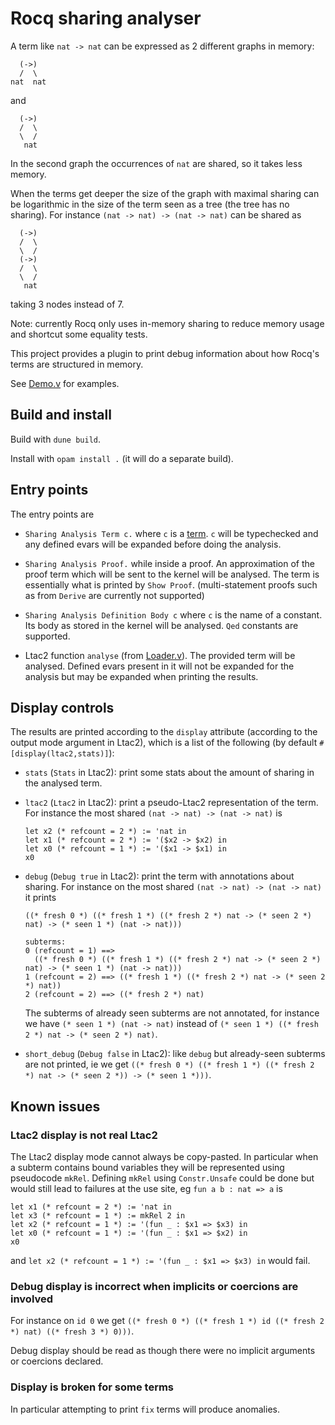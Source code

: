 # Rocq sharing analyser

A term like `nat -> nat` can be expressed as 2 different graphs in memory:

~~~
  (->)
  /  \
nat  nat
~~~

and

~~~
  (->)
  /  \
  \  /
   nat
~~~

In the second graph the occurrences of `nat` are shared, so it takes less memory.

When the terms get deeper the size of the graph with maximal sharing
can be logarithmic in the size of the term seen as a tree (the tree has no sharing).
For instance `(nat -> nat) -> (nat -> nat)` can be shared as

~~~
  (->)
  /  \
  \  /
  (->)
  /  \
  \  /
   nat
~~~

taking 3 nodes instead of 7.

Note: currently Rocq only uses in-memory sharing to reduce memory usage and
shortcut some equality tests.

This project provides a plugin to print debug information about how
Rocq's terms are structured in memory.

See [Demo.v](Demo.v) for examples.

## Build and install

Build with `dune build`.

Install with `opam install .` (it will do a separate build).

## Entry points

The entry points are

- `Sharing Analysis Term c.` where `c` is a [term](https://coq.inria.fr/doc/master/refman/language/core/basic.html#grammar-token-term).
  `c` will be typechecked and any defined evars will be expanded before doing the analysis.

- `Sharing Analysis Proof.` while inside a proof. An approximation of
  the proof term which will be sent to the kernel will be analysed.
  The term is essentially what is printed by `Show Proof`.
  (multi-statement proofs such as from `Derive` are currently not supported)

- `Sharing Analysis Definition Body c` where `c` is the name of a constant.
  Its body as stored in the kernel will be analysed.
  `Qed` constants are supported.

- Ltac2 function `analyse` (from [Loader.v](theories/Loader.v)).
  The provided term will be analysed.
  Defined evars present in it will not be expanded for the analysis
  but may be expanded when printing the results.

## Display controls

The results are printed according to the `display` attribute
(according to the output mode argument in Ltac2), which is a list of
the following (by default `#[display(ltac2,stats)]`):

- `stats` (`Stats` in Ltac2): print some stats about the amount of sharing in the analysed term.

- `ltac2` (`Ltac2` in Ltac2): print a pseudo-Ltac2 representation of the term.
  For instance the most shared `(nat -> nat) -> (nat -> nat)` is

  ~~~
  let x2 (* refcount = 2 *) := 'nat in
  let x1 (* refcount = 2 *) := '($x2 -> $x2) in
  let x0 (* refcount = 1 *) := '($x1 -> $x1) in
  x0
  ~~~

- `debug` (`Debug true` in Ltac2): print the term with annotations about sharing.
  For instance on the most shared `(nat -> nat) -> (nat -> nat)` it prints

  ~~~
  ((* fresh 0 *) ((* fresh 1 *) ((* fresh 2 *) nat -> (* seen 2 *) nat) -> (* seen 1 *) (nat -> nat)))

  subterms:
  0 (refcount = 1) ==>
    ((* fresh 0 *) ((* fresh 1 *) ((* fresh 2 *) nat -> (* seen 2 *) nat) -> (* seen 1 *) (nat -> nat)))
  1 (refcount = 2) ==> ((* fresh 1 *) ((* fresh 2 *) nat -> (* seen 2 *) nat))
  2 (refcount = 2) ==> ((* fresh 2 *) nat)
  ~~~

  The subterms of already seen subterms are not annotated, for
  instance we have `(* seen 1 *) (nat -> nat)` instead of
  `(* seen 1 *) ((* fresh 2 *) nat -> (* seen 2 *) nat)`.

- `short_debug` (`Debug false` in Ltac2): like `debug` but
  already-seen subterms are not printed, ie we get
  `((* fresh 0 *) ((* fresh 1 *) ((* fresh 2 *) nat -> (* seen 2 *)) -> (* seen 1 *)))`.

## Known issues

### Ltac2 display is not real Ltac2

The Ltac2 display mode cannot always be copy-pasted. In particular
when a subterm contains bound variables they will be represented using
pseudocode `mkRel`. Defining `mkRel` using `Constr.Unsafe` could be
done but would still lead to failures at the use site, eg `fun a b : nat => a` is

~~~
let x1 (* refcount = 2 *) := 'nat in
let x3 (* refcount = 1 *) := mkRel 2 in
let x2 (* refcount = 1 *) := '(fun _ : $x1 => $x3) in
let x0 (* refcount = 1 *) := '(fun _ : $x1 => $x2) in
x0
~~~

and `let x2 (* refcount = 1 *) := '(fun _ : $x1 => $x3) in` would fail.

### Debug display is incorrect when implicits or coercions are involved

For instance on `id 0` we get `((* fresh 0 *) ((* fresh 1 *) id ((* fresh 2 *) nat) ((* fresh 3 *) 0)))`.

Debug display should be read as though there were no implicit arguments or coercions declared.

### Display is broken for some terms

In particular attempting to print `fix` terms will produce anomalies.
